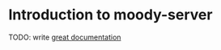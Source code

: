 # Introduction to moody-server

TODO: write [great documentation](http://jacobian.org/writing/great-documentation/what-to-write/)
